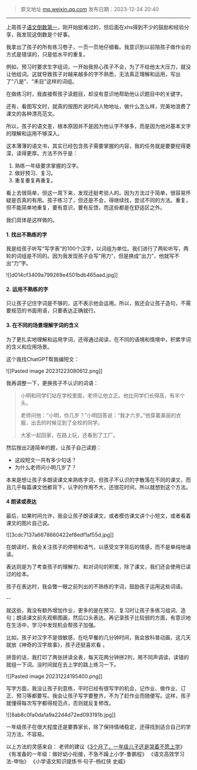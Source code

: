 > 原文地址 [mp.weixin.qq.com](https://mp.weixin.qq.com/s/02doIyBOA_U9GxI8Qq5r4g)
> 发布日期：2023-12-24 20:40
---

上周孩子[语文倒数第一](https://mp.weixin.qq.com/s/PXtD_9WRUNsssDdUjje3hQ)，刚开始挺难过的，但后面在xhs得到不少的鼓励和经验分享，我发现这倒数是个好事。

我拿出了孩子的所有练习卷子，一页一页地仔细看。我意识到以前陪孩子做作业的方式是错误的，只是低水平的重复。

例如，预习时要求生字组词，一开始我担心孩子不会，为了不给他太大压力，就没让他组词。这就导致孩子对越来越多的字不熟悉，无法真正理解和运用，写出了"八是"、"禾目"这样的词组。

在做练习时，我直接帮孩子读题目，却没有意识地帮助他认识题目中的关键字。

还有，看图写文时，就真的按图片说时间人物地址，做什么怎么样，完美地浪费了课文的各种漂亮范文。

所以，孩子的语文差，根本原因并不是因为他认字不够多，而是因为他对基本文字的理解和运用不够深入。

这本薄薄的语文书，其实已经包含孩子需要掌握的内容，我的任务就是要要挖得更深，读得更厚。方法不外乎是：

1. 熟练一年级要求掌握的汉字。
2. 做好预习、复习。
3. 重复重复再重复。

看上去很简单，但这一周下来，发现还挺考验人的。因为方法过于简单，很容易怀疑是否真的有用。孩子练习了，但还是不会，得继续找，尝试不同的方法。​重复，但不能简单地重复，要有意识，要有反馈，而这些都是在舒适区之外。

我们具体是这样做的。
#### 1. 找出不熟练的字
我是给孩子听写“写字表”的100个汉字，以词组为单位。我们进行了两轮听写，两轮的词组是不同的。因为我发现孩子会写“用力”，但是换成“出力”，他就写不出“力”字。

![[d014cf3409a799269e4501bdb465aad.jpg]]
#### 2. 运用不熟练的字
只让孩子记住字词是不够的，这不表示他会运用。所以，我还会让孩子造句，不需要规范的书面用语，只要表达正确就行。
#### 3. 在不同的场景理解字词的含义
为了更扎实地理解和运用字词，还得通过阅读，在不同的语境和情境中，积累字词的含义和应用场景。

这个我找ChatGPT帮我编短文：

![[Pasted image 20231223080612.png]]

我再调整一下，更换孩子不认识的词语：

> 小明和同学们站在学校里面，老师让他立正。他比同学们长得高，有半个头。
> 
> 老师问他：“小明，你几岁？”小明回答说：“我才六岁。”他穿着美丽的衣服，出去的时候见到了全校的同学。
> 
> 大家一起回家，在路上玩，还看到了工厂。

然后按出2道简单的题，让孩子自己读题：

- 这段短文一共有多少句话？
- 为什么老师问小明几岁了？

本来是想让孩子多朗读课文来熟练字词，但孩子不认识的字散落在不同的课文，而且几乎每篇课文他都背下，认字的作用不大，还很花时间，所以就想到这个方法。

#### 4 朗读或表达
最后，如果时间允许，我会让孩子朗读课文，或者模仿课文讲个小短文，或者看着课文的图片自己说。

![[3cdc7137a6678660422ef8edf1af55d.jpg]]

在朗读时，我会关注孩子的停顿和语气，以感受文字背后的情感，而不是单纯地诵读。

表达则是为了考查孩子的理解力、和对词句的积累，除了课文，我们还会使用已读过的绘本。

孩子在表达时，我会瞥一眼之前列出的不熟练的字词，鼓励孩子运用这些词语。

--

就这些，我没有额外增加作业，更多的是在预习、复习时让孩子多练习组词、造句；朗读课文前先观察图画，然后口头表达。再记录孩子比较弱的方面，有意识地在生活中，学习中发现机会帮孩子加强。

比如，孩子对汉字不是很敏感，在吃早餐的几分钟时间，我会放科普动画，这几天就放《神奇的汉字故事》，孩子还挺喜欢看 。

拼音的话，我打印了两张拼读全表，每天花两分钟拼2列，用不同声调读，读错的就组一下词。没时间就在去上学的路上练习一下。

![[Pasted image 20231224195400.png]]

写字方面，我没让孩子刻意练，平时已经有很写字的机会，记作业、做作业、订正、预习等都要写。我会让孩子写字要整齐，不为了赶作业而随便写。这样，孩子就懂得每次写字都得规范点，否则就反复修改。

![[8ab8c0fa0da1a9a22d4d72ed093191b.jpg]]

一年级孩子在很大程度还是要靠家长，除了保持情绪稳定，还得找到适合自己的学习方法，不容易。


以上方法的灵感来自：
老师的建议《[3个月了，一年级儿子还是哭着不愿上学](https://mp.weixin.qq.com/s/gqFHjeYFL04almsI0Cif1g)》
《有准备的一年级：做好幼小衔接，不急不躁上小学-鲁鹏程》
《语文高效学习法-申怡》
《小学语文知识提炼书·句子-杨红侠 史威》